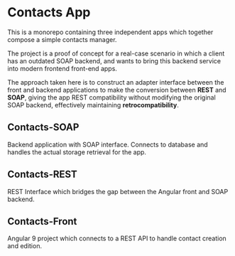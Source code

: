 # Contacts App

This is a monorepo containing three independent apps which together compose a simple contacts manager. 

The project is a proof of concept for a real-case scenario in which a client has an outdated SOAP backend, and wants to bring this backend service into modern frontend front-end apps. 

The approach taken here is to construct an adapter interface between the front and backend applications to make the conversion between **REST** and **SOAP**, giving the app REST compatibility without modifying the original SOAP backend, effectively maintaining **retrocompatibility**.

## Contacts-SOAP

Backend application with SOAP interface. Connects to database and handles the actual storage retrieval for the app.

## Contacts-REST

REST Interface which bridges the gap between the Angular front and SOAP backend.

## Contacts-Front

Angular 9 project which connects to a REST API to handle contact creation and edition.